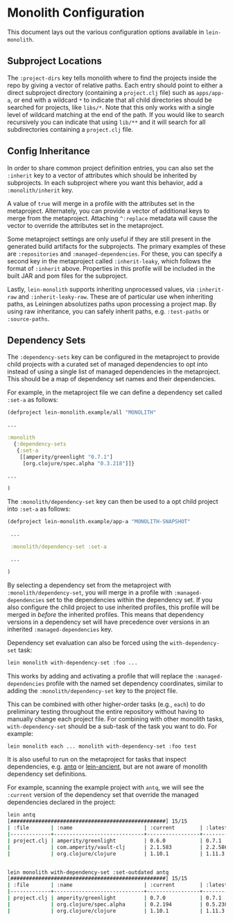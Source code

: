 Monolith Configuration
======================

This document lays out the various configuration options available in
`lein-monolith`.

## Subproject Locations

The `:project-dirs` key tells monolith where to find the projects inside the
repo by giving a vector of relative paths. Each entry should point to either a
direct subproject directory (containing a `project.clj` file) such as
`apps/app-a`, or end with a wildcard `*` to indicate that all child directories
should be searched for projects, like `libs/*`. Note that this only works with a
single level of wildcard matching at the end of the path.
If you would like to search recursively you can indicate that using `lib/**`
and it will search for all subdirectories containing a `project.clj` file.

## Config Inheritance

In order to share common project definition entries, you can also set the
`:inherit` key to a vector of attributes which should be inherited by
subprojects. In each subproject where you want this behavior, add a
`:monolith/inherit` key.

A value of `true` will merge in a profile with the attributes set in the
metaproject. Alternately, you can provide a vector of additional keys to merge
from the metaproject. Attaching `^:replace` metadata will cause the vector to
override the attributes set in the metaproject.

Some metaproject settings are only useful if they are still present in the
generated build artifacts for the subprojects. The primary examples of these are
`:repositories` and `:managed-dependencies`. For these, you can specify a second
key in the metaproject called `:inherit-leaky`, which follows the format of
`:inherit` above. Properties in this profile will be included in the built JAR
and pom files for the subproject.

Lastly, `lein-monolith` supports inheriting unprocessed values, via
`:inherit-raw` and `:inherit-leaky-raw`. These are of particular use when
inheriting paths, as Leiningen absolutizes paths upon processing a project map.
By using raw inheritance, you can safely inherit paths, e.g. `:test-paths` or
`:source-paths`.

## Dependency Sets

The `:dependency-sets` key can be configured in the metaproject to provide child
projects with a curated set of managed dependencies to opt into instead of using
a single list of managed dependencies in the metaproject. This should be a map of
dependency set names and their dependencies.

For example, in the metaproject file we can define a dependency set
called `:set-a` as follows:

```clj
(defproject lein-monolith.example/all "MONOLITH"

...

:monolith
  {:dependency-sets
   {:set-a
    [[amperity/greenlight "0.7.1"]
     [org.clojure/spec.alpha "0.3.218"]]}

...

)
```

The `:monolith/dependency-set` key can then be used to a opt child project into `:set-a` as follows:

```clj
(defproject lein-monolith.example/app-a "MONOLITH-SNAPSHOT"

 ...

 :monolith/dependency-set :set-a

 ...

)
```

By selecting a dependency set from the metaproject with `:monolith/dependency-set`,
you will merge in a profile with `:managed-dependencies` set to the dependencies within
the dependency set. If you also configure the child project to use inherited profiles, this profile
will be merged in *before* the inherited profiles. This means that dependency versions in
a dependency set will have precedence over versions in an inherited `:managed-dependencies` key.

Dependency set evaluation can also be forced using the `with-dependency-set` task:

```sh
lein monolith with-dependency-set :foo ...
```

This works by adding and activating a profile that will replace the `:managed-dependencies` profile
with the named set dependency coordinates, similar to adding the `:monolith/dependency-set` key to
the project file.

This can be combined with other higher-order tasks (e.g., `each`) to do preliminary testing throughout
the entire repository without having to manually change each project file. For combining with other
monolith tasks, `with-dependency-set` should be a sub-task of the task you want to do. For example:

```sh
lein monolith each ... monolith with-dependency-set :foo test
```

It is also useful to run on the metaproject for tasks that inspect dependencies, e.g.
[antq](https://github.com/liquidz/antq) or [lein-ancient](https://github.com/xsc/lein-ancient), but
are not aware of monolith dependency set definitions.

For example, scanning the example project with `antq`, we will see the `:current` version of the
dependency set that override the managed dependencies declared in the project:
```sh
lein antq
[##################################################] 15/15
| :file       | :name                       | :current        | :latest |
|-------------+-----------------------------+-----------------+---------|
| project.clj | amperity/greenlight         | 0.6.0           | 0.7.1   | # Older version
|             | com.amperity/vault-clj      | 2.1.583         | 2.2.586 | # Not in dependency set
|             | org.clojure/clojure         | 1.10.1          | 1.11.3  | # Global dependency


lein monolith with-dependency-set :set-outdated antq
[##################################################] 15/15
| :file       | :name                       | :current        | :latest |
|-------------+-----------------------------+-----------------+---------|
| project.clj | amperity/greenlight         | 0.7.0           | 0.7.1   | # Version from dependency set
|             | org.clojure/spec.alpha      | 0.2.194         | 0.5.238 | # Added dependency from set
|             | org.clojure/clojure         | 1.10.1          | 1.11.3  | # Retains global dependency
```

